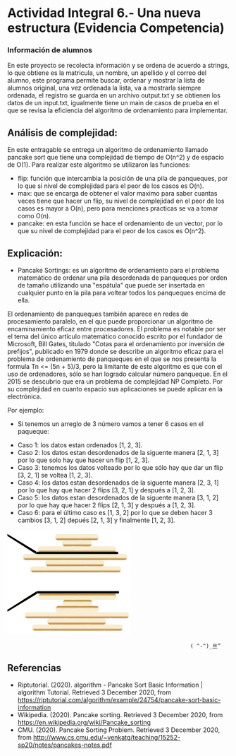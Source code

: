 # Actividad Integral 6.- Una nueva estructura (Evidencia Competencia)
### Información de alumnos
En este proyecto se recolecta información y se ordena de acuerdo a strings, lo que obtiene es la matricula, un nombre, un apellido y el correo del alumno, este programa permite buscar, ordenar y mostrar la lista de alumnos original, una vez ordenada la lista, va a mostrarla siempre ordenada, el registro se guarda en un archivo output.txt y se obtienen los datos de un input.txt, igualmente tiene un main de casos de prueba en el que se revisa la eficiencia del algoritmo de ordenamiento para implementar.

## Análisis de complejidad:
En este entragable se entrega un algoritmo de ordenamiento llamado pancake sort que tiene una complejidad de tiempo de O(n^2) y de espacio de O(1).
Para realizar este algoritmo se utilizaron las funciones:
 - flip: función que intercambia la posición de una pila de panqueques, por lo que si nivel de complejidad para el peor de los casos es O(n).
 - max: que se encarga de obtener el valor maximo para saber cuantas veces tiene que hacer un flip, su nivel de complejidad en el peor de los casos es mayor a O(n), pero para menciones practicas se va a tomar como O(n).
 - pancake: en esta función se hace el ordenamiento de un vector, por lo que su nivel de complejidad para el peor de los casos es O(n^2). 


## Explicación:
 - Pancake Sortings: es un algoritmo de ordenamiento para el problema matemático de ordenar una pila desordenada de panqueques por orden de tamaño utilizando una "espátula" que puede ser insertada en cualquier punto en la pila para voltear todos los panqueques encima de ella.

  El ordenamiento de panqueques también aparece en redes de procesamiento paralelo, en el que puede proporcionar un algoritmo de encaminamiento eficaz entre procesadores. El problema es notable por ser el tema del único artículo matemático conocido escrito por el fundador de Microsoft, Bill Gates, titulado "Cotas para el ordenamiento por inversión de prefijos", publicado en 1979 donde se describe un algoritmo eficaz para el problema de ordenamiento de panqueques en el que se nos presenta la formula Tn <= (5n + 5)/3, pero la limitante de este algoritmo es que con el uso de ordenadores, sólo se han logrado calcular número panqueque. En el 2015 se descubrio que era un problema de complejidad NP Completo. Por su complejidad en cuanto espacio sus aplicaciones se puede aplicar en la electrónica.

  Por ejemplo:
+ Si tenemos un arreglo de 3 número vamos a tener 6 casos en el paqueque:
 - Caso 1: los datos estan ordenados [1, 2, 3].
 - Caso 2: los datos estan desordenados de la siguente manera [2, 1, 3] por lo que solo hay que hacer un flip [1, 2, 3].
 - Caso 3: tenemos los datos volteado por lo que sólo hay que dar un flip [3, 2, 1] se voltea [1, 2, 3].
 - Caso 4: los datos estan desordenados de la siguente manera [2, 3, 1] por lo que hay que hacer 2 flips [3, 2, 1] y después a [1, 2, 3].
 - Caso 5: los datos estan desordenados de la siguente manera [3, 1, 2] por lo que hay que hacer 2 flips [2, 1, 3] y después a [1, 2, 3].
 - Caso 6: para el último caso es [1, 3, 2] por lo que se deben hacer 3 cambios [3, 1, 2] depués [2, 1, 3] y finalmente [1, 2, 3].


 ![alt tag](https://github.com/Oscar19260/TC1031_Estructuras_Integradoras/blob/master/Actividad%20Integral%206.-%20Una%20nueva%20estructura%20(Evidencia%20Competencia)/Pancake_sort_operation.png)
 
                                                              ( ^-^)_旦” 

## Referencias
 - Riptutorial. (2020). algorithm - Pancake Sort Basic Information | algorithm Tutorial. Retrieved 3 December 2020, from https://riptutorial.com/algorithm/example/24754/pancake-sort-basic-information
 - Wikipedia. (2020). Pancake sorting. Retrieved 3 December 2020, from https://en.wikipedia.org/wiki/Pancake_sorting
 - CMU. (2020). Pancake Sorting Problem. Retrieved 3 December 2020, from http://www.cs.cmu.edu/~venkatg/teaching/15252-sp20/notes/pancakes-notes.pdf
